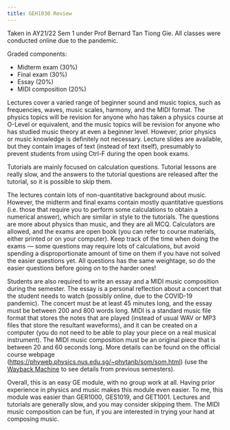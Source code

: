 ```yaml
---
title: GEH1030 Review
---
```


Taken in AY21/22 Sem 1 under Prof Bernard Tan Tiong Gie.  All classes were conducted online due to the pandemic.

Graded components:
- Midterm exam (30%)
- Final exam (30%)
- Essay (20%)
- MIDI composition (20%)

Lectures cover a varied range of beginner sound and music topics, such as frequencies, waves, music scales, harmony, and the MIDI format.  The physics topics will be revision for anyone who has taken a physics course at O-Level or equivalent, and the music topics will be revision for anyone who has studied music theory at even a beginner level.  However, prior physics or music knowledge is definitely not necessary.  Lecture slides are available, but they contain images of text (instead of text itself), presumably to prevent students from using Ctrl-F during the open book exams.

Tutorials are mainly focused on calculation questions.  Tutorial lessons are really slow, and the answers to the tutorial questions are released after the tutorial, so it is possible to skip them.

The lectures contain lots of non-quantitative background about music.  However, the midterm and final exams contain mostly quantitative questions (i.e. those that require you to perform some calculations to obtain a numerical answer), which are similar in style to the tutorials.  The questions are more about physics than music, and they are all MCQ.  Calculators are allowed, and the exams are open book (you can refer to course materials, either printed or on your computer).  Keep track of the time when doing the exams — some questions may require lots of calculations, but avoid spending a disproportionate amount of time on them if you have not solved the easier questions yet.  All questions has the same weightage, so do the easier questions before going on to the harder ones!

Students are also required to write an essay and a MIDI music composition during the semester.  The essay is a personal reflection about a concert that the student needs to watch (possibly online, due to the COVID-19 pandemic).  The concert must be at least 45 minutes long, and the essay must be between 200 and 800 words long.  MIDI is a standard music file format that stores the notes that are played (instead of usual WAV or MP3 files that store the resultant waveforms), and it can be created on a computer (you do not need to be able to play your piece on a real musical instrument).  The MIDI music composition must be an original piece that is between 20 and 60 seconds long.  More details can be found on the official course webpage (<https://phyweb.physics.nus.edu.sg/~phytanb/som/som.html>) (use the [Wayback Machine](https://web.archive.org/web/20211030160502/https://phyweb.physics.nus.edu.sg/~phytanb/som/som.html) to see details from previous semesters).

Overall, this is an easy GE module, with no group work at all.  Having prior experience in physics and music makes this module even easier.  To me, this module was easier than GER1000, GES1019, and GET1001.  Lectures and tutorials are generally slow, and you may consider skipping them.  The MIDI music composition can be fun, if you are interested in trying your hand at composing music.